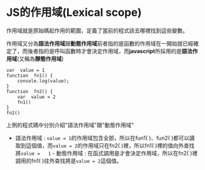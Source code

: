 # JS的作用域(Lexical scope)

作用域就是原始碼起作用的範圍，定義了當前的程式該去哪裡找到這些變數。

作用域又分為**語法作用域**跟**動態作用域**前者指的是函數的作用域在一開始就已經確定了，而後者指的是呼叫函數時才會決定作用域，而**javascript**所採用的是**語法作用域**(又稱為**靜態作用域**)


```
var  value = 1
function  fn1() {
    console.log(value);
}
function  fn2() {
    var  value = 2
    fn1()
}
fn2()
```
上例的程式碼中分別介紹"語法作用域"跟"動態作用域"
- 語法作用域 : `value = 1`的作用域包含全部，所以在fun1( )、fun2( )都可以讀取到這個值，而`value = 2`的作用域只在fn2( )裡，所以fn1( )裡的值向外查找將`value =   1`                                                                                                                          - 動態作用域 : 在函式調用是才會決定作用域，所以在fn2( )裡調用的fn1( )往外查找將是`value = 2`這個值。
